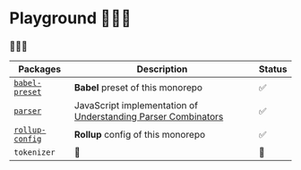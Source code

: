 # Playground 👩🏻‍🔬

### 🙈🙉🙊

| Packages | Description | Status
| --- | --- | ---
| [`babel-preset`](packages/babel-preset) | **Babel** preset of this monorepo | ✅
| [`parser`](packages/parser) | JavaScript implementation of [Understanding Parser Combinators](https://fsharpforfunandprofit.com/posts/understanding-parser-combinators/) | ✅
| [`rollup-config`](packages/rollup-config) | **Rollup** config of this monorepo | ✅
| `tokenizer` | 🚧 | 🚧
